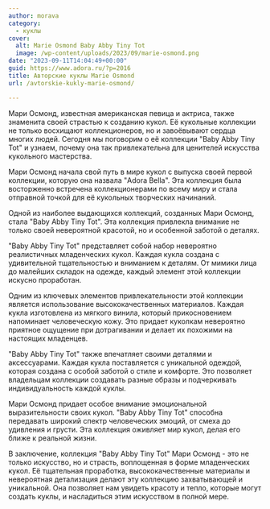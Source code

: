 ```yaml
---
author: morava
category:
  - куклы
cover:
  alt: Marie Osmond Baby Abby Tiny Tot
  image: /wp-content/uploads/2023/09/marie-osmond.png
date: "2023-09-11T14:04:49+00:00"
guid: https://www.adora.ru/?p=2016
title: Авторские куклы Marie Osmond
url: /avtorskie-kukly-marie-osmond/

---
```

Мари Осмонд, известная американская певица и актриса, также знаменита своей страстью к созданию кукол. Её кукольные коллекции не только восхищают коллекционеров, но и завоёвывают сердца многих людей. Сегодня мы поговорим о её коллекции "Baby Abby Tiny Tot" и узнаем, почему она так привлекательна для ценителей искусства кукольного мастерства.

Мари Осмонд начала свой путь в мире кукол с выпуска своей первой коллекции, которую она назвала "Adora Bella". Эта коллекция была восторженно встречена коллекционерами по всему миру и стала отправной точкой для её кукольных творческих начинаний.

Одной из наиболее выдающихся коллекций, созданных Мари Осмонд, стала "Baby Abby Tiny Tot". Эта коллекция привлекла внимание не только своей невероятной красотой, но и особенной заботой о деталях.

"Baby Abby Tiny Tot" представляет собой набор невероятно реалистичных младенческих кукол. Каждая кукла создана с удивительной тщательностью и вниманием к деталям. От мимики лица до малейших складок на одежде, каждый элемент этой коллекции искусно проработан.

Одним из ключевых элементов привлекательности этой коллекции является использование высококачественных материалов. Каждая кукла изготовлена из мягкого винила, который прикосновением напоминает человеческую кожу. Это придает куколкам невероятно приятное ощущение при дотрагивании и делает их похожими на настоящих младенцев.

"Baby Abby Tiny Tot" также впечатляет своими деталями и аксессуарами. Каждая кукла поставляется с уникальной одеждой, которая создана с особой заботой о стиле и комфорте. Это позволяет владельцам коллекции создавать разные образы и подчеркивать индивидуальность каждой куклы.

Мари Осмонд придает особое внимание эмоциональной выразительности своих кукол. "Baby Abby Tiny Tot" способна передавать широкий спектр человеческих эмоций, от смеха до удивления и грусти. Эта коллекция оживляет мир кукол, делая его ближе к реальной жизни.

В заключение, коллекция "Baby Abby Tiny Tot" Мари Осмонд - это не только искусство, но и страсть, воплощенная в форме младенческих кукол. Её тщательная проработка, высококачественные материалы и невероятная детализация делают эту коллекцию захватывающей и уникальной. Она позволяет нам увидеть красоту и тепло, которые могут создать куклы, и насладиться этим искусством в полной мере.
